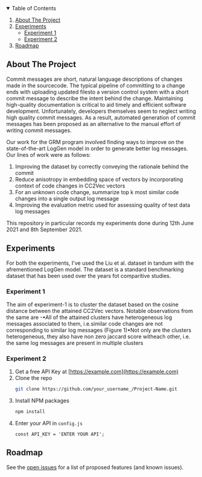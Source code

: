 <!-- TABLE OF CONTENTS -->
<details open="open">
  <summary>Table of Contents</summary>
  <ol>
    <li>
      <a href="#about-the-project">About The Project</a>
    </li>
    <li>
      <a href="#experiments">Experiments</a>
      <ul>
        <li><a href="#experiment-1">Experiment 1</a></li>
        <li><a href="#experiment-2">Experiment 2</a></li>
      </ul>
    </li>
    <li><a href="#roadmap">Roadmap</a></li>
  </ol>
</details>



<!-- ABOUT THE PROJECT -->
## About The Project

Commit  messages  are  short,  natural  language  descriptions  of  changes  made  in  the  sourcecode.   The  typical  pipeline  of  committing  to  a  change  ends  with  uploading  updated  filesto a version control system with a short commit message to describe the intent behind the change. Maintaining high-quality documentation is critical to aid timely and  efficient  software  development. Unfortunately, developers  themselves  seem  to  neglect writing  high  quality  commit  messages.   As  a  result,  automated  generation  of  commit messages has been proposed as an alternative to the manual effort of writing commit messages. 

Our work for the GRM program involved finding ways to improve on the state-of-the-art LogGen model in order to generate better log messages. Our lines of work were as follows:
1. Improving the dataset by correctly conveying the rationale behind the commit
2. Reduce anisotropy in embedding space of vectors by incorporating context of code changes in CC2Vec vectors
3. For an unknown code change, summarize top k most similar code changes into a single output log message 
4. Improving the evaluation metric used for assessing quality of test data log messages

This repository in particular records my experiments done during 12th June 2021 and 8th September 2021. 

<!-- EXPERIMENTS -->
## Experiments

For both the experiments, I've used the Liu et al. dataset in tandum with the afrementioned LogGen model. The dataset is a standard benchmarking dataset that has been used over the years fot comparitive studies.

### Experiment 1

The aim of experiment-1 is to cluster the dataset based on the cosine distance between the attained CC2Vec vectors. Notable observations from the same are -•All of the attained clusters have heterogeneous log messages associated to them, i.e.similar code changes are not corresponding to similar log messages (Figure 1)•Not only are the clusters heterogeneous,  they also have non zero jaccard score witheach other, i.e.  the same log messages are present in multiple clusters

### Experiment 2

1. Get a free API Key at [https://example.com](https://example.com)
2. Clone the repo
   ```sh
   git clone https://github.com/your_username_/Project-Name.git
   ```
3. Install NPM packages
   ```sh
   npm install
   ```
4. Enter your API in `config.js`
   ```JS
   const API_KEY = 'ENTER YOUR API';
   ```


<!-- ROADMAP -->
## Roadmap

See the [open issues](https://github.com/othneildrew/Best-README-Template/issues) for a list of proposed features (and known issues).
